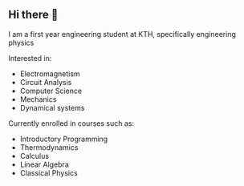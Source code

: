 ## Hi there 👋

I am a first year engineering student at KTH, specifically engineering physics

Interested in:

- Electromagnetism
- Circuit Analysis
- Computer Science
- Mechanics
- Dynamical systems

Currently enrolled in courses such as:

- Introductory Programming
- Thermodynamics
- Calculus
- Linear Algebra
- Classical Physics


<!--
**OskarBjork/OskarBjork** is a ✨ _special_ ✨ repository because its `README.md` (this file) appears on your GitHub profile.

Here are some ideas to get you started:

- 🔭 I’m currently working on ...
- 🌱 I’m currently learning ...
- 👯 I’m looking to collaborate on ...
- 🤔 I’m looking for help with ...
- 💬 Ask me about ...
- 📫 How to reach me: ...
- 😄 Pronouns: ...
- ⚡ Fun fact: ...
-->
